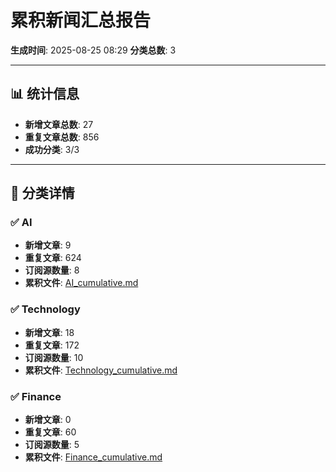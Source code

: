 # 累积新闻汇总报告

**生成时间**: 2025-08-25 08:29
**分类总数**: 3

---

## 📊 统计信息

- **新增文章总数**: 27
- **重复文章总数**: 856
- **成功分类**: 3/3

---

## 📂 分类详情

### ✅ AI
- **新增文章**: 9
- **重复文章**: 624
- **订阅源数量**: 8
- **累积文件**: [AI_cumulative.md](./AI_cumulative.md)

### ✅ Technology
- **新增文章**: 18
- **重复文章**: 172
- **订阅源数量**: 10
- **累积文件**: [Technology_cumulative.md](./Technology_cumulative.md)

### ✅ Finance
- **新增文章**: 0
- **重复文章**: 60
- **订阅源数量**: 5
- **累积文件**: [Finance_cumulative.md](./Finance_cumulative.md)
